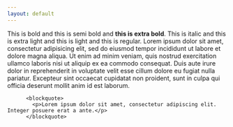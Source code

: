 ```yaml
---
layout: default
---
```


<p>This is bold and this is semi bold and <b>this is extra bold</b>. This is italic and this is extra light and this is light
          and this is regular. Lorem ipsum dolor sit amet, consectetur adipisicing elit, sed do eiusmod
          tempor incididunt ut labore et dolore magna aliqua. Ut enim ad minim veniam,
          quis nostrud exercitation ullamco laboris nisi ut aliquip ex ea commodo
          consequat. Duis aute irure dolor in reprehenderit in voluptate velit esse
          cillum dolore eu fugiat nulla pariatur. Excepteur sint occaecat cupidatat non
          proident, sunt in culpa qui officia deserunt mollit anim id est laborum.

          <blockquote>
            <p>Lorem ipsum dolor sit amet, consectetur adipiscing elit. Integer posuere erat a ante.</p>
          </blockquote>
